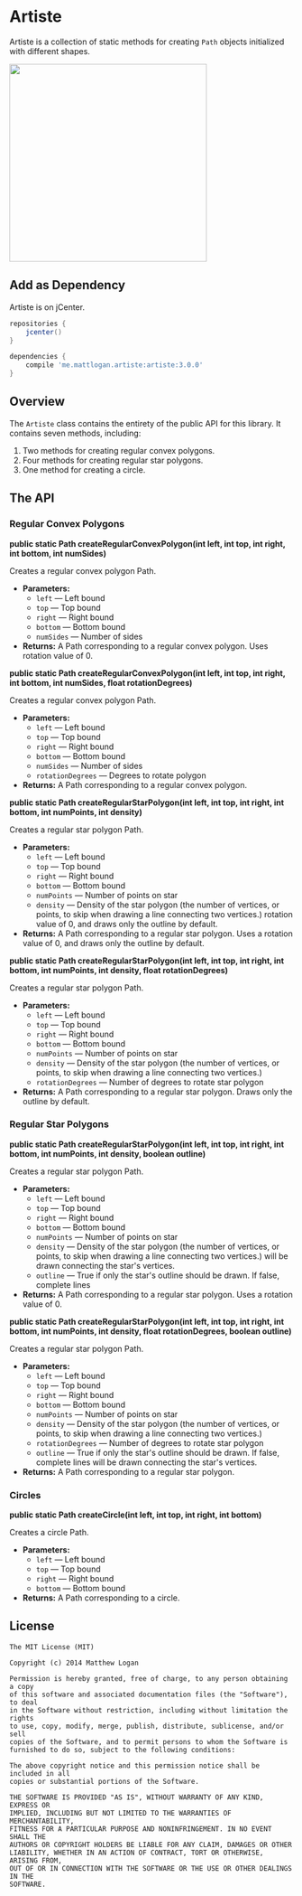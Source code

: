 Artiste
=======

Artiste is a collection of static methods for creating `Path` objects initialized with different shapes.

<img src="https://raw.githubusercontent.com/mattlogan/Artiste/master/github_assets/artiste_shapes.png" width="350"/>

## Add as Dependency

Artiste is on jCenter.

```groovy
repositories {
    jcenter()
}
```

```groovy
dependencies {
    compile 'me.mattlogan.artiste:artiste:3.0.0'
}
```

## Overview

The `Artiste` class contains the entirety of the public API for this library. It contains seven methods, including:

1. Two methods for creating regular convex polygons.
2. Four methods for creating regular star polygons.
3. One method for creating a circle.

## The API

### Regular Convex Polygons

**public static Path createRegularConvexPolygon(int left, int top, int right, int bottom, int numSides)**

Creates a regular convex polygon Path. 

 * **Parameters:**
   * `left` — Left bound
   * `top` — Top bound
   * `right` — Right bound
   * `bottom` — Bottom bound
   * `numSides` — Number of sides
 * **Returns:** A Path corresponding to a regular convex polygon. Uses rotation value of 0.

**public static Path createRegularConvexPolygon(int left, int top, int right, int bottom, int numSides, float rotationDegrees)**

Creates a regular convex polygon Path.

 * **Parameters:**
   * `left` — Left bound
   * `top` — Top bound
   * `right` — Right bound
   * `bottom` — Bottom bound
   * `numSides` — Number of sides
   * `rotationDegrees` — Degrees to rotate polygon
 * **Returns:** A Path corresponding to a regular convex polygon.

**public static Path createRegularStarPolygon(int left, int top, int right, int bottom, int numPoints, int density)**

Creates a regular star polygon Path. 

 * **Parameters:**
   * `left` — Left bound
   * `top` — Top bound
   * `right` — Right bound
   * `bottom` — Bottom bound
   * `numPoints` — Number of points on star
   * `density` — Density of the star polygon (the number of vertices, or points, to skip when drawing a line connecting two vertices.) rotation value of 0, and draws only the outline by default.
 * **Returns:** A Path corresponding to a regular star polygon. Uses a rotation value of 0, and draws only the outline by default.

**public static Path createRegularStarPolygon(int left, int top, int right, int bottom, int numPoints, int density, float rotationDegrees)**

Creates a regular star polygon Path. 

 * **Parameters:**
   * `left` — Left bound
   * `top` — Top bound
   * `right` — Right bound
   * `bottom` — Bottom bound
   * `numPoints` — Number of points on star
   * `density` — Density of the star polygon (the number of vertices, or points, to skip when drawing a line connecting two vertices.)
   * `rotationDegrees` — Number of degrees to rotate star polygon
 * **Returns:** A Path corresponding to a regular star polygon. Draws only the outline by default.

### Regular Star Polygons

**public static Path createRegularStarPolygon(int left, int top, int right, int bottom, int numPoints, int density, boolean outline)**

Creates a regular star polygon Path. 

 * **Parameters:**
   * `left` — Left bound
   * `top` — Top bound
   * `right` — Right bound
   * `bottom` — Bottom bound
   * `numPoints` — Number of points on star
   * `density` — Density of the star polygon (the number of vertices, or points, to skip when drawing a line connecting two vertices.) will be drawn connecting the star's vertices.
   * `outline` — True if only the star's outline should be drawn. If false, complete lines
 * **Returns:** A Path corresponding to a regular star polygon. Uses a rotation value of 0.

**public static Path createRegularStarPolygon(int left, int top, int right, int bottom, int numPoints, int density, float rotationDegrees, boolean outline)**

Creates a regular star polygon Path. 

 * **Parameters:**
   * `left` — Left bound
   * `top` — Top bound
   * `right` — Right bound
   * `bottom` — Bottom bound
   * `numPoints` — Number of points on star
   * `density` — Density of the star polygon (the number of vertices, or points, to skip when drawing a line connecting two vertices.)
   * `rotationDegrees` — Number of degrees to rotate star polygon
   * `outline` — True if only the star's outline should be drawn. If false, complete lines will be drawn connecting the star's vertices.
 * **Returns:** A Path corresponding to a regular star polygon.

### Circles

**public static Path createCircle(int left, int top, int right, int bottom)**

Creates a circle Path.

 * **Parameters:**
   * `left` — Left bound
   * `top` — Top bound
   * `right` — Right bound
   * `bottom` — Bottom bound
 * **Returns:** A Path corresponding to a circle.

## License

```
The MIT License (MIT)

Copyright (c) 2014 Matthew Logan

Permission is hereby granted, free of charge, to any person obtaining a copy
of this software and associated documentation files (the "Software"), to deal
in the Software without restriction, including without limitation the rights
to use, copy, modify, merge, publish, distribute, sublicense, and/or sell
copies of the Software, and to permit persons to whom the Software is
furnished to do so, subject to the following conditions:

The above copyright notice and this permission notice shall be included in all
copies or substantial portions of the Software.

THE SOFTWARE IS PROVIDED "AS IS", WITHOUT WARRANTY OF ANY KIND, EXPRESS OR
IMPLIED, INCLUDING BUT NOT LIMITED TO THE WARRANTIES OF MERCHANTABILITY,
FITNESS FOR A PARTICULAR PURPOSE AND NONINFRINGEMENT. IN NO EVENT SHALL THE
AUTHORS OR COPYRIGHT HOLDERS BE LIABLE FOR ANY CLAIM, DAMAGES OR OTHER
LIABILITY, WHETHER IN AN ACTION OF CONTRACT, TORT OR OTHERWISE, ARISING FROM,
OUT OF OR IN CONNECTION WITH THE SOFTWARE OR THE USE OR OTHER DEALINGS IN THE
SOFTWARE.
```
